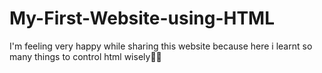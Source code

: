 # My-First-Website-using-HTML
I'm feeling very happy while sharing this website because here i learnt so many things to control html wisely🫡😊
